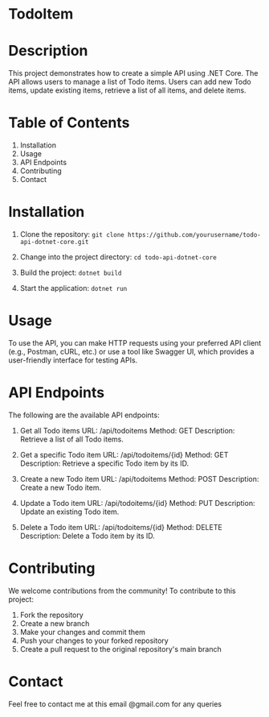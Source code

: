 # TodoItem

# Description

This project demonstrates how to create a simple API using .NET Core. The API allows users to manage a list of Todo items. Users can add new Todo items, update existing items, retrieve a list of all items, and delete items.

# Table of Contents

1. Installation
2. Usage
3. API Endpoints
4. Contributing
5. Contact

# Installation

1. Clone the repository:
`git clone https://github.com/yourusername/todo-api-dotnet-core.git`

2. Change into the project directory:
`cd todo-api-dotnet-core`

3. Build the project:
`dotnet build`

4. Start the application:
`dotnet run`


# Usage

To use the API, you can make HTTP requests using your preferred API client (e.g., Postman, cURL, etc.) or use a tool like Swagger UI, which provides a user-friendly interface for testing APIs.

# API Endpoints

The following are the available API endpoints:

1. Get all Todo items
URL: /api/todoitems
Method: GET
Description: Retrieve a list of all Todo items.

2. Get a specific Todo item
URL: /api/todoitems/{id}
Method: GET
Description: Retrieve a specific Todo item by its ID.

3. Create a new Todo item
URL: /api/todoitems
Method: POST
Description: Create a new Todo item.

4. Update a Todo item
URL: /api/todoitems/{id}
Method: PUT
Description: Update an existing Todo item.

5. Delete a Todo item
URL: /api/todoitems/{id}
Method: DELETE
Description: Delete a Todo item by its ID.

# Contributing

We welcome contributions from the community! To contribute to this project:

1. Fork the repository
2. Create a new branch
3. Make your changes and commit them
4. Push your changes to your forked repository
5. Create a pull request to the original repository's main branch

# Contact

Feel free to contact me at this email @gmail.com for any queries
